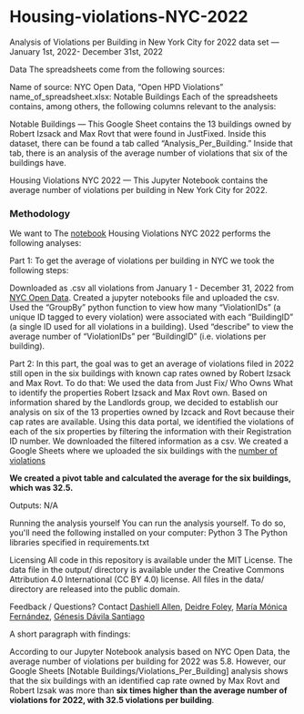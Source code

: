 # Housing-violations-NYC-2022
Analysis of Violations per Building in New York City for 2022 data set — January 1st, 2022- December 31st, 2022

Data
The spreadsheets come from the following sources:

Name of source: NYC Open Data, “Open HPD Violations”
name_of_spreadsheet.xlsx: Notable Buildings
Each of the spreadsheets contains, among others, the following columns relevant to the analysis:

Notable Buildings — This Google Sheet contains the 13 buildings owned by Robert Izsack and Max Rovt that were found in JustFixed. Inside this dataset, there can be found a tab called “Analysis_Per_Building.” Inside that tab, there is an analysis of the average number of violations that six of the buildings have. 

Housing Violations NYC 2022 — This Jupyter Notebook contains the average number of violations per building in New York City for 2022.

### Methodology
We want to
The [notebook](https://github.com/DashiellAllen/Housing-violations-NYC-2022/blob/main/housing-data/notebook/bad-landlords-nyc-2022.ipynb) Housing Violations NYC 2022 performs the following analyses:

Part 1: To get the average of violations per building in NYC we took the following steps:   

Downloaded as .csv all violations from January 1 - December 31, 2022 from [NYC Open Data](https://data.cityofnewyork.us/Housing-Development/Housing-Maintenance-Code-Violations/wvxf-dwi5).
Created a jupyter notebooks file and uploaded the csv. 
Used the “GroupBy” python function to view how many “ViolationIDs” (a unique ID tagged to every violation) were associated with each “BuildingID” (a single ID used for all violations in a building). 
Used “describe” to view the average number of “ViolationIDs” per “BuildingID” (i.e. violations per building). 

Part 2: In this part, the goal was to get an average of violations filed in 2022 still open in the six buildings with known cap rates owned by Robert Izsack and Max Rovt. To do that:
We used the data from Just Fix/ Who Owns What to identify the properties Robert Izsack and Max Rovt own. 
Based on information shared by the Landlords group, we decided to establish our analysis on six of the 13 properties owned by Izcack and Rovt because their cap rates are available.
Using this data portal, we identified the violations of each of the six properties by filtering the information with their Registration ID number.
We downloaded the filtered information as a csv. 
We created a Google Sheets where we uploaded the six buildings with the [number of violations](https://docs.google.com/spreadsheets/d/1R3GnWZu-pxQzwAZyzQDT2QXgcMLWn6BUGSIaeXcfBlY/edit#gid=695508715)

**We created a pivot table and calculated the average for the six buildings, which was 32.5.** 

Outputs: N/A

Running the analysis yourself
You can run the analysis yourself. To do so, you'll need the following installed on your computer:
Python 3
The Python libraries specified in requirements.txt

Licensing
All code in this repository is available under the MIT License. The data file in the output/ directory is available under the Creative Commons Attribution 4.0 International (CC BY 4.0) license. All files in the data/ directory are released into the public domain.

Feedback / Questions?
Contact 
[Dashiell Allen](dashiell.allen10@journalism.cuny.edu),
[Deidre Foley](deidre.foley18@journalism.cuny.edu),
[María Mónica Fernández](monica.fernandez26@journalism.cuny.edu),
[Génesis Dávila Santiago](g.davilasantiago@journalism.cuny.edu)


A short paragraph with findings:

According to our Jupyter Notebook analysis based on NYC Open Data, the average number of violations per building for 2022 was 5.8. However, our Google Sheets [Notable Buildings/Violations_Per_Building] analysis shows that the six buildings with an identified cap rate owned by Max Rovt and Robert Izsak was more than **six times higher than the average number of violations for 2022, with 32.5 violations per building**.



